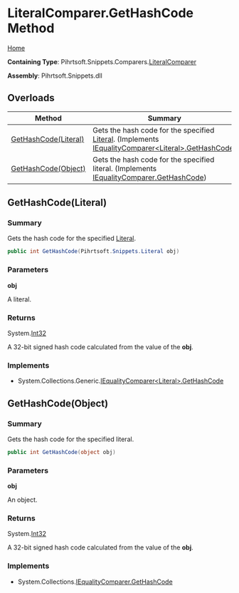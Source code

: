 # LiteralComparer\.GetHashCode Method

[Home](../../../../../README.md)

**Containing Type**: Pihrtsoft\.Snippets\.Comparers\.[LiteralComparer](../README.md)

**Assembly**: Pihrtsoft\.Snippets\.dll

## Overloads

| Method | Summary |
| ------ | ------- |
| [GetHashCode(Literal)](#Pihrtsoft_Snippets_Comparers_LiteralComparer_GetHashCode_Pihrtsoft_Snippets_Literal_) | Gets the hash code for the specified [Literal](../../../Literal/README.md)\. \(Implements [IEqualityComparer\<Literal>.GetHashCode](https://docs.microsoft.com/en-us/dotnet/api/system.collections.generic.iequalitycomparer-1.gethashcode)\) |
| [GetHashCode(Object)](#Pihrtsoft_Snippets_Comparers_LiteralComparer_GetHashCode_System_Object_) | Gets the hash code for the specified literal\. \(Implements [IEqualityComparer.GetHashCode](https://docs.microsoft.com/en-us/dotnet/api/system.collections.iequalitycomparer.gethashcode)\) |

## GetHashCode\(Literal\) <a name="Pihrtsoft_Snippets_Comparers_LiteralComparer_GetHashCode_Pihrtsoft_Snippets_Literal_"></a>

### Summary

Gets the hash code for the specified [Literal](../../../Literal/README.md)\.

```csharp
public int GetHashCode(Pihrtsoft.Snippets.Literal obj)
```

### Parameters

**obj**

A literal\.

### Returns

System\.[Int32](https://docs.microsoft.com/en-us/dotnet/api/system.int32)

A 32\-bit signed hash code calculated from the value of the **obj**\.

### Implements

* System\.Collections\.Generic\.[IEqualityComparer\<Literal>.GetHashCode](https://docs.microsoft.com/en-us/dotnet/api/system.collections.generic.iequalitycomparer-1.gethashcode)

## GetHashCode\(Object\) <a name="Pihrtsoft_Snippets_Comparers_LiteralComparer_GetHashCode_System_Object_"></a>

### Summary

Gets the hash code for the specified literal\.

```csharp
public int GetHashCode(object obj)
```

### Parameters

**obj**

An object\.

### Returns

System\.[Int32](https://docs.microsoft.com/en-us/dotnet/api/system.int32)

A 32\-bit signed hash code calculated from the value of the **obj**\.

### Implements

* System\.Collections\.[IEqualityComparer.GetHashCode](https://docs.microsoft.com/en-us/dotnet/api/system.collections.iequalitycomparer.gethashcode)
